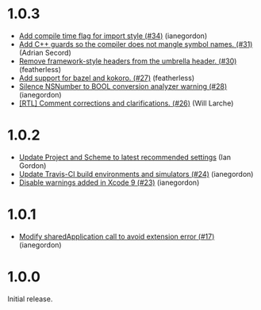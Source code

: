 # 1.0.3

* [Add compile time flag for import style (#34)](https://github.com/material-foundation/material-internationalization-ios/88af44b587cb03408a827b97aa82234f6a7abc23) (ianegordon)
* [Add C++ guards so the compiler does not mangle symbol names. (#31)](https://github.com/material-foundation/material-internationalization-ios/5060976bcf45947d1176f8e060d13d4447b60a10) (Adrian Secord)
* [Remove framework-style headers from the umbrella header. (#30)](https://github.com/material-foundation/material-internationalization-ios/fef1a31313a4a8aa0234cce416e1615c7054cf9d) (featherless)
* [Add support for bazel and kokoro. (#27)](https://github.com/material-foundation/material-internationalization-ios/42a9bdf739a8de112fbcf8d395640f3477306fae) (featherless)
* [Silence NSNumber to BOOL conversion analyzer warning (#28)](https://github.com/material-foundation/material-internationalization-ios/5630a566396477ce6df5fd48b885aefdf40826d6) (ianegordon)
* [[RTL] Comment corrections and clarifications. (#26)](https://github.com/material-foundation/material-internationalization-ios/b6d5bfb53cac16de15c75d6571da5e15cdea4884) (Will Larche)

# 1.0.2

* [Update Project and Scheme to latest recommended settings](https://github.com/material-foundation/material-internationalization-ios/8a0317501403463fab8c1d541eddf0f649df2fc6) (Ian Gordon)
* [Update Travis-CI build environments and simulators (#24)](https://github.com/material-foundation/material-internationalization-ios/25521a9733fea64a2c9cde737d1037d2ec5eee74) (ianegordon)
* [Disable warnings added in Xcode 9 (#23)](https://github.com/material-foundation/material-internationalization-ios/6909be2fcde579116d7e454ae308dac777b740bb) (ianegordon)

# 1.0.1

* [Modify sharedApplication call to avoid extension error (#17)](https://github.com/material-foundation/material-internationalization-ios/commit/902e392e78c11e8ae5169135dd7a0077bcf37d48) (ianegordon)

# 1.0.0

Initial release.

